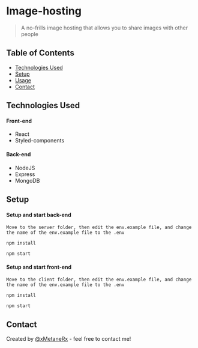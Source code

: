 # Image-hosting
> A no-frills image hosting that allows you to share images with other people

## Table of Contents
* [Technologies Used](#technologies-used)
* [Setup](#setup)
* [Usage](#usage)
* [Contact](#contact)


## Technologies Used
#### Front-end
- React
- Styled-components

#### Back-end
- NodeJS
- Express
- MongoDB


## Setup
#### Setup and start back-end
`Move to the server folder, then edit the env.example file, and change the name of the env.example file to the .env`

`npm install`

`npm start`

#### Setup and start front-end
`Move to the client folder, then edit the env.example file, and change the name of the env.example file to the .env`

`npm install`

`npm start`


## Contact
Created by [@xMetaneRx](https://github.com/xMetaneRx) - feel free to contact me!

